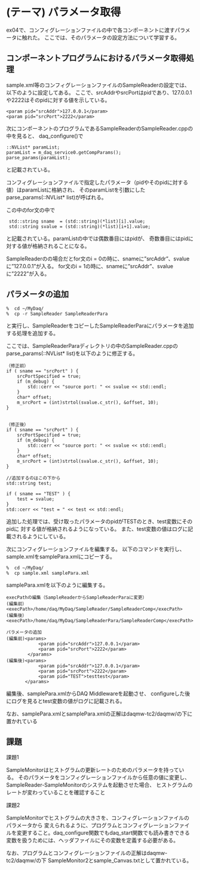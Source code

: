 (テーマ) パラメータ取得
===================================

ex04で、コンフィグレーションファイルの中で各コンポーネントに渡すパラメータに触れた。
ここでは、そのパラメータの設定方法について学習する。


コンポーネントプログラムにおけるパラメータ取得処理
--------------------------------------------------

sample.xml等のコンフィグレーションファイルのSampleReaderの設定では、以下のように設定してある。
ここで、srcAddrやsrcPortはpidであり、127.0.0.1や2222はそのpidに対する値を示している。

    <param pid="srcAddr">127.0.0.1</param>
    <param pid="srcPort">2222</param>



次にコンポーネントのプログラムであるSampleReaderのSampleReader.cppの中を見ると、
daq_configure()で

    ::NVList* paramList;
    paramList = m_daq_service0.getCompParams();
    parse_params(paramList);

と記載されている。


コンフィグレーションファイルで指定したパラメータ（pidやそのpidに対する値）はparamListに格納され、
そのparamListを引数にしたparse_params(::NVList* list)が呼ばれる。

この中のfor文の中で

     std::string sname  = (std::string)(*list)[i].value;
     std::string svalue = (std::string)(*list)[i+1].value;

と記載されている。paramListの中では偶数番目にはpidが、
奇数番目にはpidに対する値が格納されることになる。

SampleReaderのの場合だとfor文のi = 0の時に、snameに”srcAddr”、svalueに”127.0.0.1”が入る。
for文のi = 1の時に、snameに”srcAddr”、svalueに”2222”が入る。


パラメータの追加
--------------------------------------------------

    %  cd ~/MyDaq/
    %  cp -r SampleReader SampleReaderPara

と実行し、SampleReaderをコピーしたSampleReaderParaにパラメータを追加する処理を追加する。

ここでは、SampleReaderParaディレクトリの中のSampleReader.cppのparse_params(::NVList* list)を以下のように修正する。

    （修正前）
    if ( sname == "srcPort" ) {
        srcPortSpecified = true;
        if (m_debug) {
            std::cerr << "source port: " << svalue << std::endl;
        }
        char* offset;
        m_srcPort = (int)strtol(svalue.c_str(), &offset, 10);
    }


    （修正後）
    if ( sname == "srcPort" ) {
        srcPortSpecified = true;
        if (m_debug) {
            std::cerr << "source port: " << svalue << std::endl;
        }
        char* offset;
        m_srcPort = (int)strtol(svalue.c_str(), &offset, 10);
    }

    //追加するのはこの下から
    std::string test;

    if ( sname == "TEST" ) {
        test = svalue;
    }
    std::cerr << "test = " << test << std::endl;


追加した処理では、受け取ったパラメータのpidがTESTのとき、test変数にそのpidに
対する値が格納されるようになっている。
また、test変数の値はログに記載されるようにしている。

次にコンフィグレーションファイルを編集する。
以下のコマンドを実行し、sample.xmlをsamplePara.xmlにコピーする。

    %  cd ~/MyDaq/
    %  cp sample.xml samplePara.xml

samplePara.xmlを以下のように編集する。

    execPathの編集（SampleReaderからSampleReaderParaに変更）
    (編集前）<execPath>/home/daq/MyDaq/SampleReader/SampleReaderComp</execPath>
    (編集後）<execPath>/home/daq/MyDaq/SampleReaderPara/SampleReaderComp</execPath>

    パラメータの追加
    (編集前)<params>
                <param pid="srcAddr">127.0.0.1</param>
                <param pid="srcPort">2222</param>
            </params>
    (編集後)<params>
                <param pid="srcAddr">127.0.0.1</param>
                <param pid="srcPort">2222</param>
                <param pid="TEST">testtest</param>
           </params>


編集後、samplePara.xmlからDAQ Middlewareを起動させ、
configureした後にログを見るとtest変数の値がログに記載される。


なお、samplePara.xmlとsamplePara.xmlの正解はdaqmw-tc2/daqmw/の下に置かれている

課題
----

課題1

SampleMonitorはヒストグラムの更新レートのためのパラメータを持っている。
そのパラメータをコンフィグレーションファイルから任意の値に変更し、
SampleReader-SampleMonitorのシステムを起動させた場合、
ヒストグラムのレートが変わっていることを確認すること



課題2

SampleMonitorでヒストグラムの大きさを、コンフィグレーションファイルのパラメータから
変えられるように、プログラムとコンフィグレーションファイルを変更すること。daq_configure関数でもdaq_start関数でも読み書きできる変数を扱うためには、ヘッダファイルにその変数を定義する必要がある。



なお、プログラムとコンフィグレーションファイルの正解はdaqmw-tc2/daqmw/の下
SampleMonitor2とsample_Canvas.txtとして置かれている。











